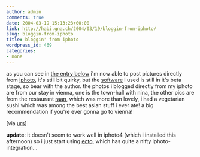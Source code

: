 ```yaml
---
author: admin
comments: true
date: 2004-03-19 15:13:23+00:00
link: http://habi.gna.ch/2004/03/19/bloggin-from-iphoto/
slug: bloggin-from-iphoto
title: bloggin' from iphoto
wordpress_id: 469
categories:
- none
---
```


as you can see in [the entry below](http://habi.gna.ch/blog/archives/000252.html) i'm now able to post pictures directly from [iphoto](http://www.apple.com/ilife/iphoto/), it's still bit quirky, but the [software](http://esigler.2nw.net/software/iphoto2weblog_merging_content_management_systems) i used is still in it's beta stage, so bear with the author. 
the photos i blogged directly from my iphoto are from our stay in vienna, one is the town-hall with nina, the other pics are from the restaurant [raan](http://www.raan.at/), which was more than lovely, i had a vegetarian sushi which was among the best asian stuff i ever ate! a big recommendation if you're ever gonna go to vienna!

[via [urs](http://circle.ch/blog/p1380.html)]

**update**: it doesn't seem to work well in iphoto4 (which i installed this afternoon) so i just start using [ecto](http://www.kung-foo.tv/ecto/), which has quite a nifty iphoto-integration...
